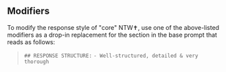 ## Modifiers

To modify the response style of "core" NTW✝️, use one of the above-listed modifiers as a drop-in replacement for the section in the base prompt that reads as follows:

> `## RESPONSE STRUCTURE:`
> `- Well-structured, detailed & very thorough`
